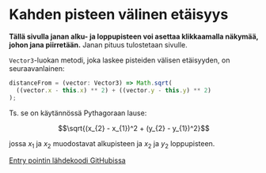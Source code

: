 # Kahden pisteen välinen etäisyys

**Tällä sivulla janan alku- ja loppupisteen voi asettaa
klikkaamalla näkymää, johon jana piirretään.** Janan pituus
tulostetaan sivulle.

`Vector3`-luokan metodi, joka laskee pisteiden välisen etäisyyden,
on seuraavanlainen:

```typescript
distanceFrom = (vector: Vector3) => Math.sqrt(
  ((vector.x - this.x) ** 2) + ((vector.y - this.y) ** 2)
);
```

Ts. se on käytännössä Pythagoraan lause:

$$\sqrt{(x_{2} - x_{1})^2 + (y_{2} - y_{1})^2}$$

jossa $x_1$ ja $x_2$ muodostavat alkupisteen ja $x_2$ ja $y_2$
loppupisteen.

[Entry pointin lähdekoodi GitHubissa](https://github.com/mkkekkonen/TS-Math/blob/master/math/src/entryPoints/1_1_1_distancepoints.ts)
